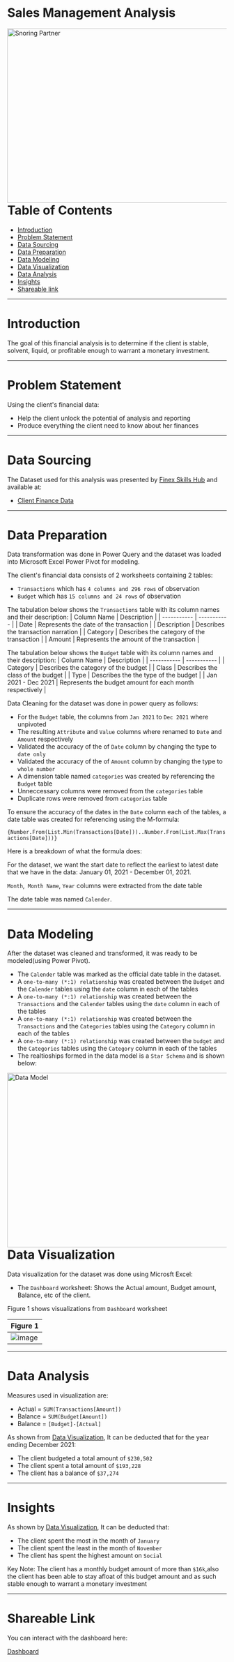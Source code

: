 # Sales Management Analysis

<img align="right" alt="Snoring Partner" width="1000" height = "400" src="https://i0.wp.com/leonine.com.ng/new/wp-content/uploads/2020/03/Leonine-Advisory-Page-Routine-Advisory-Services.jpg?resize=1024%2C729&ssl=1">

---


# Table of Contents

- [Introduction](https://github.com/globalsmile/Sales-Management-Analysis#introduction)
- [Problem Statement](https://github.com/globalsmile/Sales-Management-Analysis#Problem-Statement)
- [Data Sourcing](https://github.com/globalsmile/Sales-Management-Analysis#Data-Sourcing)
- [Data Preparation](https://github.com/globalsmile/Sales-Management-Analysis#Data-Preparation)
- [Data Modeling](https://github.com/globalsmile/Sales-Management-Analysis#Data-Modeling)
- [Data Visualization](https://github.com/globalsmile/Sales-Management-Analysis#Data-Visualization)
- [Data Analysis](https://github.com/globalsmile/Sales-Management-Analysis#Data-Analysis)
- [Insights](https://github.com/globalsmile/Sales-Management-Analysis#Insights)
- [Shareable link](https://github.com/globalsmile/Sales-Management-Analysis#Shareable-Link)


---

# Introduction

The goal of this financial analysis is to determine if the client is stable, solvent, liquid, or profitable enough to warrant a monetary investment. 


---

# Problem Statement

Using the client's financial data:
- Help the client unlock the potential of analysis and reporting
- Produce everything the client need to know about her finances

---

# Data Sourcing

The Dataset used for this analysis was presented by [Finex Skills Hub](https://www.finexskillshub.com) and available at:

- [Client Finance Data](https://github.com/globalsmile/Client-Financial-Analysis/blob/main/Client%20Financial%20Data.xlsx)

---

# Data Preparation

Data transformation was done in Power Query and the dataset was loaded into Microsoft Excel Power Pivot for modeling.

The client's financial data consists of  2 worksheets containing 2 tables:

- `Transactions` which has `4 columns and 296 rows` of observation
- `Budget` which has `15 columns and 24 rows` of observation

The tabulation below shows the `Transactions` table with its column names and their description:
| Column Name | Description |
| ----------- | ----------- |
| Date | Represents the date of the transaction |
| Description | Describes the transaction narration |
| Category | Describes the category of the transaction |
| Amount | Represents the amount  of the transaction |

The tabulation below shows the `Budget` table with its column names and their description:
| Column Name | Description |
| ----------- | ----------- |
| Category | Describes the category of the budget |
| Class | Describes the class of the budget |
| Type | Describes the the type of the budget |
| Jan 2021 - Dec 2021 | Represents the budget amount for each month respectively |


Data Cleaning for the dataset was done in power query as follows:

- For the `Budget` table, the columns from `Jan 2021` to `Dec 2021` where unpivoted
- The resulting `Attribute` and `Value` columns where renamed to `Date` and `Amount` respectively 
- Validated the accuracy of the of `Date` column by changing the type to `date only`
- Validated the accuracy of the of `Amount` column by changing the type to `whole number`
- A dimension table named `categories` was created by referencing the `Budget` table
- Unneccessary columns were removed from the `categories` table
- Duplicate rows were removed from `categories` table

To ensure the accuracy of the dates in the `Date` column each of the tables, a date table was created for referencing using the M-formula:

`{Number.From(List.Min(Transactions[Date]))..Number.From(List.Max(Transactions[Date]))}`

Here is a breakdown of what the formula does:

For the dataset, we want the start date to reflect the earliest to latest date that we have in the data: January 01, 2021 - December 01, 2021.

`Month`,` Month Name`, `Year` columns were extracted from the date table

The date table was named `Calender`.

---

# Data Modeling

After the dataset was cleaned and transformed, it was ready to be modeled(using Power Pivot).

- The `Calender` table was marked as the official date table in the dataset.
- A `one-to-many (*:1) relationship` was created between the `Budget` and the `Calender` tables using the `date` column in each of the tables
- A `one-to-many (*:1) relationship` was created between the `Transactions` and the `Calender` tables using the `date` column in each of the tables 
- A `one-to-many (*:1) relationship` was created between the `Transactions` and the `Categories` tables using the `Category` column in each of the tables
- A `one-to-many (*:1) relationship` was created between the `budget` and the `Categories` tables using the `Category` column in each of the tables 
- The realtioships formed in the data model is a `Star Schema` and is shown below:

<img align="right" alt="Data Model" width="1000" height = "400" src="https://user-images.githubusercontent.com/106287208/183560342-f5e144bd-ffe1-476e-a264-172b0b23462f.png">

---

# Data Visualization

Data visualization for the dataset was done using Microsft Excel:

- The `Dashboard` worksheet: Shows the Actual amount, Budget amount, Balance, etc of the client.

Figure 1 shows visualizations from `Dashboard` worksheet

| Figure 1 |
| ----------- |
| ![image](https://user-images.githubusercontent.com/106287208/187007496-33b3b2c1-1016-4b51-ba78-a588eab3c48b.png) |


---

# Data Analysis

Measures used in visualization are:

- Actual = `SUM(Transactions[Amount])`
- Balance = `SUM(Budget[Amount])`
- Balance = `[Budget]-[Actual]`


As shown from [Data Visualization](https://github.com/globalsmile/Client-Finacial-Analysis#Data-Visualization), It can be deducted that for the year ending December 2021:

- The client budgeted a total amount of `$230,502`
- The client spent a total amount of `$193,228`
- The client has a balance of `$37,274`

---

# Insights

As shown by [Data Visualization](https://github.com/globalsmile/Client-Finacial-Analysis#Data-Visualization), It can be deducted that:

- The client spent the most in the month of `January`
- The client spent the least in the month of `November`
- The client has spent the highest amount on `Social`


Key Note: The client has a monthly budget amount of more than `$16k`,also the client has been able to stay afloat of this budget amount and as such stable enough to warrant a monetary investment

---

# Shareable Link

You can interact with the dashboard here: 

[Dashboard](https://badmus67-my.sharepoint.com/:x:/g/personal/mohammed_badmus67_onmicrosoft_com/EeAqCZw-wahIi8P5zP4KKHEB7QWpODKX0WIrna0LLl70PA?e=OLavxD)
